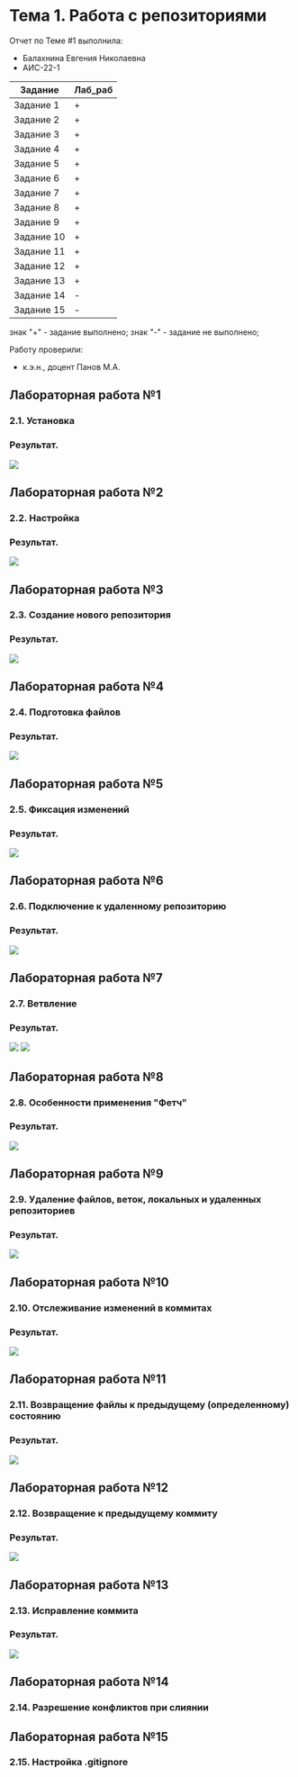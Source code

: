 # Тема 1. Работа с репозиториями
Отчет по Теме #1 выполнила:
- Балахнина Евгения Николаевна
- АИС-22-1

| Задание | Лаб_раб |
| ------ | ------ |
| Задание 1 | + |
| Задание 2 | + |
| Задание 3 | + |
| Задание 4 | + |
| Задание 5 | + |
| Задание 6 | + |
| Задание 7 | + |
| Задание 8 | + |
| Задание 9 | + |
| Задание 10 | + |
| Задание 11 | + |
| Задание 12 | + |
| Задание 13 | + |
| Задание 14 | - |
| Задание 15 | - |

знак "+" - задание выполнено; знак "-" - задание не выполнено;

Работу проверили:
- к.э.н., доцент Панов М.А.

## Лабораторная работа №1
### 2.1. Установка

### Результат.
![](/screenshot/1.png)

## Лабораторная работа №2
### 2.2. Настройка

### Результат.
![](/screenshot/2.png)

## Лабораторная работа №3
### 2.3. Создание нового репозитория

### Результат.
![](/screenshot/3.png)
  
## Лабораторная работа №4
### 2.4. Подготовка файлов

### Результат.
![](/screenshot/4.png)

## Лабораторная работа №5
### 2.5. Фиксация изменений

### Результат.
![](/screenshot/5.png)

## Лабораторная работа №6
### 2.6. Подключение к удаленному репозиторию

### Результат.
![](/screenshot/6.png)

## Лабораторная работа №7
### 2.7. Ветвление

### Результат.
![](/screenshot/7(1).png)
![](/screenshot/7(2).png)

## Лабораторная работа №8
### 2.8. Особенности применения "Фетч"

### Результат.
![](/screenshot/8.png)

## Лабораторная работа №9
### 2.9. Удаление файлов, веток, локальных и удаленных репозиториев

### Результат.
![](/screenshot/9.png)

## Лабораторная работа №10
### 2.10. Отслеживание изменений в коммитах

### Результат.
![](/screenshot/10.png)

## Лабораторная работа №11
### 2.11. Возвращение файлы к предыдущему (определенному) состоянию

### Результат.
![](/screenshot/11.png)
  
## Лабораторная работа №12
### 2.12. Возвращение к предыдущему коммиту

### Результат.
![](/screenshot/12.png)
  
## Лабораторная работа №13
### 2.13. Исправление коммита

### Результат.
![](/screenshot/13.png)
  
## Лабораторная работа №14
### 2.14. Разрешение конфликтов при слиянии


  
## Лабораторная работа №15
### 2.15. Настройка .gitignore

